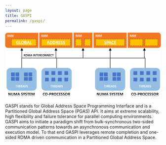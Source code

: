 ```yaml
---
layout: page
title: GASPI
permalink: /gaspi/
---
```

![alt text](https://raw.githubusercontent.com/GASPI-Forum/GASPI-Forum.github.io/master/images/gpi_overiew.png "GPI-Architecture - en.wikipedia.org")
_[](https://en.wikipedia.org/wiki/Global_Address_Space_Programming_Interface)_

GASPI stands for Global Address Space Programming Interface and
is a Partitioned Global Address Space (PGAS) API. It aims at
extreme scalability, high flexibility and failure tolerance for parallel
computing environments. GASPI aims to initiate a paradigm shift from bulk-synchronous two-sided
communication patterns towards an asynchronous communication and
execution model. To that end GASPI leverages remote completion and
one-sided RDMA driven communication in a Partitioned Global Address Space.
